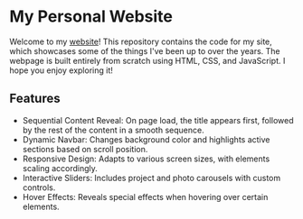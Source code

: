# My Personal Website

Welcome to my [website](devkevw.github.io/personal-website/)! This repository contains the code for my site, which showcases some of the things I've been up to over the years. The webpage is built entirely from scratch using HTML, CSS, and JavaScript. I hope you enjoy exploring it!


## Features
- Sequential Content Reveal: On page load, the title appears first, followed by the rest of the content in a smooth sequence.
- Dynamic Navbar: Changes background color and highlights active sections based on scroll position.
- Responsive Design: Adapts to various screen sizes, with elements scaling accordingly.
- Interactive Sliders: Includes project and photo carousels with custom controls.
- Hover Effects: Reveals special effects when hovering over certain elements.
